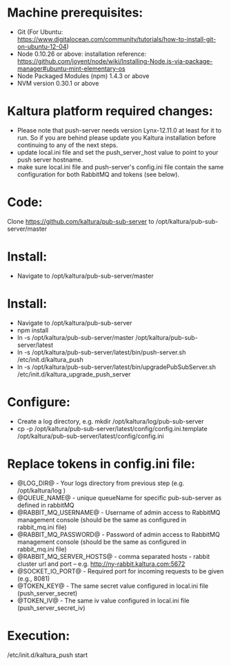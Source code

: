Machine prerequisites:
=======================

- Git (For Ubuntu: https://www.digitalocean.com/community/tutorials/how-to-install-git-on-ubuntu-12-04)
- Node 0.10.26 or above: installation reference: https://github.com/joyent/node/wiki/Installing-Node.js-via-package-manager#ubuntu-mint-elementary-os
- Node Packaged Modules (npm) 1.4.3 or above
- NVM version 0.30.1 or above

Kaltura platform required changes:
=======================
- Please note that push-server needs version Lynx-12.11.0 at least for it to run. So if you are behind please update you Kaltura installation before continuing to any of the next steps.
- update local.ini file and set the push_server_host value to point to your push server hostname.
- make sure local.ini file and push-server's config.ini file contain the same configuration for both RabbitMQ and tokens (see below).

Code:
=======================
Clone https://github.com/kaltura/pub-sub-server to /opt/kaltura/pub-sub-server/master

Install:
=======================
- Navigate to /opt/kaltura/pub-sub-server/master

Install:
=======================
- Navigate to /opt/kaltura/pub-sub-server
- npm install
- ln -s /opt/kaltura/pub-sub-server/master /opt/kaltura/pub-sub-server/latest
- ln -s /opt/kaltura/pub-sub-server/latest/bin/push-server.sh /etc/init.d/kaltura_push
- ln -s /opt/kaltura/pub-sub-server/latest/bin/upgradePubSubServer.sh /etc/init.d/kaltura_upgrade_push_server


Configure:
=======================
- Create a log directory, e.g. mkdir /opt/kaltura/log/pub-sub-server
- cp -p /opt/kaltura/pub-sub-server/latest/config/config.ini.template /opt/kaltura/pub-sub-server/latest/config/config.ini

Replace tokens in config.ini file:
=======================
- @LOG_DIR@ - Your logs directory from previous step (e.g. /opt/kaltura/log )
- @QUEUE_NAME@ - unique queueName for specific pub-sub-server as defined in rabbitMQ
- @RABBIT_MQ_USERNAME@ - Username of admin access to RabbitMQ management console (should be the same as configured in rabbit_mq.ini file)
- @RABBIT_MQ_PASSWORD@ - Password of admin access to RabbitMQ management console (should be the same as configured in rabbit_mq.ini file)
- @RABBIT_MQ_SERVER_HOSTS@ - comma separated hosts - rabbit cluster url and port – e.g. http://ny-rabbit.kaltura.com:5672 
- @SOCKET_IO_PORT@ - Required port for incoming requests to be given (e.g., 8081)
- @TOKEN_KEY@ - The same secret value configured in local.ini file (push_server_secret)
- @TOKEN_IV@ - The same iv value configured in local.ini file (push_server_secret_iv)

Execution:
=======================
/etc/init.d/kaltura_push start
